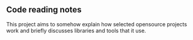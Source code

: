 Code reading notes
------------------

This project aims to somehow explain how selected opensource projects work and briefly discusses libraries and tools that it use.


